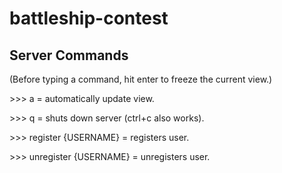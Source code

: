 # battleship-contest

## Server Commands

(Before typing a command, hit enter to freeze the current view.)

\>\>\> a = automatically update view.

\>\>\> q = shuts down server (ctrl+c also works).

\>\>\> register {USERNAME} = registers user.

\>\>\> unregister {USERNAME} = unregisters user.